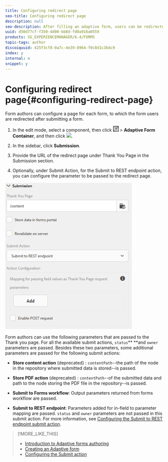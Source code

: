 ```yaml
---
title: Configuring redirect page
seo-title: Configuring redirect page
description: null
seo-description: After filling an adaptive form, users can be redirected to a webpage that form authors can configure while creating the form.
uuid: d50d77cf-f350-4d00-bb8d-fd0a916a0559
products: SG_EXPERIENCEMANAGER/6.4/FORMS
topic-tags: author
discoiquuid: 425f3cf8-0a7c-4e39-8964-f0c8d1c3bdc9
index: y
internal: n
snippet: y
---
```


# Configuring redirect page{#configuring-redirect-page}

Form authors can configure a page for each form, to which the form users are redirected after submitting a form.

1. In the edit mode, select a component, then click ![](assets/field-level.png) &gt; **Adaptive Form Container**, and then click ![](assets/cmppr.png-).

1. In the sidebar, click **Submission**.  

1. Provide the URL of the redirect page under Thank You Page in the Submission section.  
1. Optionally, under Submit Action, for the Submit to REST endpoint action, you can configure the parameter to be passed to the redirect page.

![Redirect page configuration](assets/thank-you-setting-1.png)

Form authors can use the following parameters that are passed to the Thank you page. For all the available submit actions, `status`** **and `owner` parameters are passed. Besides these two parameters, some additional parameters are passed for the following submit actions:

* **Store content action** (deprecated) : `contentPath`--the path of the node in the repository where submitted data is stored--is passed.

* **Store PDF action** (deprecated) : `contentPath`--of the submitted data and path to the node storing the PDF file in the repository--is passed.  

* **Submit to Forms workflow**: Output parameters returned from forms workflow are passed.  

* **Submit to REST endpoint**: Parameters added for in-field to parameter mapping are passed. `status` and `owner` parameters are not passed in this submit action. For more information, see [Configuring the Submit to REST endpoint submit action](../../forms/using/configuring-submit-actions.md).

>[!MORE_LIKE_THIS]
>
>* [Introduction to Adaptive forms authoring](../../forms/using/introduction-forms-authoring.md)
>* [Creating an Adaptive form](../../forms/using/creating-adaptive-form.md)
>* [Configuring the Submit action](../../forms/using/configuring-submit-actions.md)

